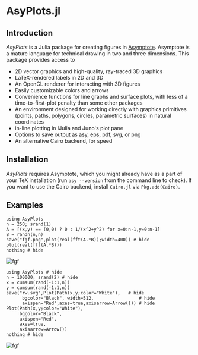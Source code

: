 
# AsyPlots.jl

## Introduction

*AsyPlots* is a Julia package for creating figures in [Asymptote](http://asymptote.sourceforge.net). Asymptote is
a mature language for technical drawing in two and three dimensions.
This package provides access to

- 2D vector graphics and high-quality, ray-traced 3D graphics
- LaTeX-rendered labels in 2D and 3D
- An OpenGL renderer for interacting with 3D figures
- Easily customizable colors and arrows
- Convenience functions for line graphs and surface plots, with less of a time-to-first-plot penalty than some other packages
- An environment designed for working directly with graphics
  primitives (points, paths, polygons, circles, parametric surfaces)
  in natural coordinates
- in-line plotting in IJulia and Juno's plot pane
- Options to save output as asy, eps, pdf, svg, or png
- An alternative Cairo backend, for speed

## Installation

*AsyPlots* requires Asymptote, which you might already have as a part
of your TeX installation (run `asy --version` from the command line to
check). If you want to use the Cairo backend, install `Cairo.jl` via
`Pkg.add(Cairo)`.

## Examples

```@example
using AsyPlots
n = 250; srand(1)
A = [(x,y) == (0,0) ? 0 : 1/(x^2+y^2) for x=0:n-1,y=0:n-1]
B = randn(n,n)
save("fgf.png",plot(real(fft(A.*B));width=400)) # hide
plot(real(fft(A.*B)))
nothing # hide
```
![fgf](fgf.png)

```@example
using AsyPlots # hide
n = 100000; srand(2) # hide
x = cumsum(rand(-1:1,n))
y = cumsum(rand(-1:1,n))
save("rw.svg",Plot(Path(x,y;color="White"),   # hide
      bgcolor="Black", width=512,                 # hide
      axispen="Red",axes=true,axisarrow=Arrow())) # hide
Plot(Path(x,y;color="White"),
     bgcolor="Black",
     axispen="Red",
     axes=true,
     axisarrow=Arrow())
nothing # hide
```
![fgf](rw.svg)
